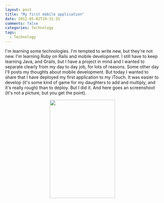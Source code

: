 ```yaml
---
layout: post
title: "My first mobile application"
date: 2012-05-02T19:31:33
comments: false
categories: Technology
tags:
  - Technology
---
```


I'm learning some technologies. I'm tempted to write new, but they're not new. I'm learning Ruby on Rails and mobile development. I still have to keep learning Java, and Grails, but I have a project in mind and I wanted to separate clearly from my day to day job, for lots of reasons.
Some other day I'll posts my thoughts about mobile development. But today I wanted to share that I have deployed my first application to my iTouch. It was easier to develop (it's some kind of game for my daughters to add and multiply, and it's really rough) than to deploy. But I did it.
And here goes an screenshoot (it's not a picture, but you get the point).
<div class="separator" style="clear: both; text-align: center;"><a href="http://1.bp.blogspot.com/-ircGfe6JyWw/TtvZMkny69I/AAAAAAAAAR4/qiY72Zbg6Oc/s1600/Screenshot+2011.12.04+21.26.16.png" imageanchor="1" style="margin-left: 1em; margin-right: 1em;"><img border="0" height="320" src="http://1.bp.blogspot.com/-ircGfe6JyWw/TtvZMkny69I/AAAAAAAAAR4/qiY72Zbg6Oc/s320/Screenshot+2011.12.04+21.26.16.png" width="213" /></a></div>

